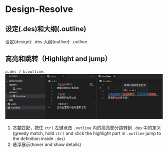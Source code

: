 # Design-Resolve

## 设定(.des)和大纲(.outline)

设定(design): .des
大纲(outline): .outline

## 高亮和跳转（Highlight and jump）


`a.des / b.outline`:
![example](./img/1.png)

1. 贪婪匹配，按住 `ctrl` 左键点击 `.outline` 内的高亮部分跳转到 `.des` 中的定义(greedy match, hold `ctrl` and click the highlight part in `.outline` jump to the definition inside `.des`)
2. 悬浮展示(hover and show details)

